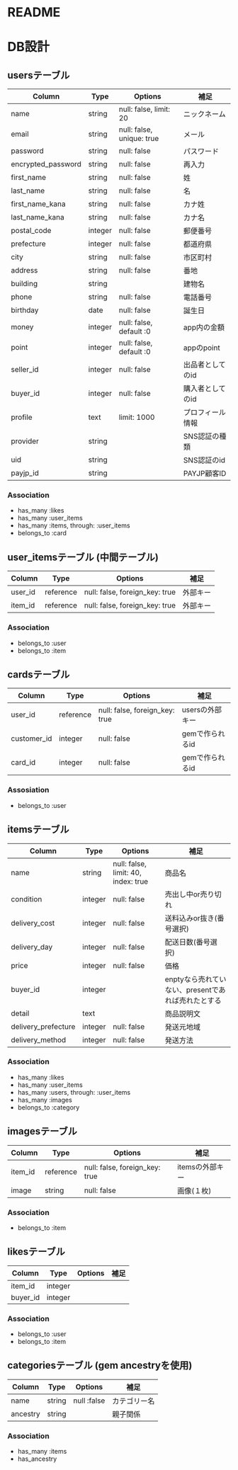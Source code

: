 # README
# DB設計
## usersテーブル
|Column|Type|Options|補足|
|----|------|----|-------|
|name|string|null: false, limit: 20|ニックネーム|
|email|string|null: false, unique: true|メール|
|password|string|null: false|パスワード|
|encrypted_password|string|null: false|再入力|
|first_name|string|null: false|姓|
|last_name|string|null: false|名|
|first_name_kana|string|null: false|カナ姓|
|last_name_kana|string|null: false|カナ名|
|postal_code|integer|null: false|郵便番号|
|prefecture|integer|null: false|都道府県|
|city|string|null: false|市区町村|
|address|string|null: false|番地|
|building|string||建物名|
|phone|string|null: false|電話番号|
|birthday|date|null: false|誕生日|
|money|integer|null: false, default :0|app内の金額|
|point|integer|null: false, default :0|appのpoint|
|seller_id|integer|null: false|出品者としてのid|
|buyer_id|integer|null: false|購入者としてのid|
|profile|text|limit: 1000|プロフィール情報|
|provider|string||SNS認証の種類|
|uid|string||SNS認証のid|
|payjp_id|string||PAYJP顧客ID|

### Association
- has_many :likes
- has_many :user_items
- has_many :items, through: :user_items
- belongs_to :card

## user_itemsテーブル (中間テーブル)

|Column|Type|Options|補足|
|------|----|-------|----|
|user_id|reference|null: false, foreign_key: true|外部キー|
|item_id|reference|null: false, foreign_key: true|外部キー|

### Association
- belongs_to :user
- belongs_to :item

## cardsテーブル
|Column|Type|Options|補足|
|------|----|-------|----|
|user_id|reference|null: false, foreign_key: true|usersの外部キー|
|customer_id|integer|null: false|gemで作られるid|
|card_id|integer|null: false|gemで作られるid|
### Assosiation
- belongs_to :user

## itemsテーブル
|Column|Type|Options|補足|
|------|----|-------|----|
|name|string|null: false, limit: 40, index: true|商品名|
|condition|integer|null: false|売出し中or売り切れ|
|delivery_cost|integer|null: false|送料込みor抜き(番号選択)|
|delivery_day|integer|null: false|配送日数(番号選択)|
|price|integer|null: false|価格|
|buyer_id|integer||enptyなら売れていない、presentであれば売れたとする|
|detail|text||商品説明文|
|delivery_prefecture|integer|null: false|発送元地域|
|delivery_method|integer|null: false|発送方法|
### Association
- has_many :likes
- has_many :user_items
- has_many :users, through: :user_items
- has_many :images
- belongs_to :category

## imagesテーブル
|Column|Type|Options|補足|
|------|----|-------|-----|
|item_id|reference|null: false, foreign_key: true|itemsの外部キー|
|image|string|null: false|画像(１枚)|
### Association
- belongs_to :item

## likesテーブル

|Column|Type|Options|補足|
|------|----|-------|----|
|item_id|integer|||
|buyer_id|integer|||

### Association
- belongs_to :user
- belongs_to :item

## categoriesテーブル (gem ancestryを使用)
|Column|Type|Options|補足|
|------|----|-------|----|
|name|string|null :false|カテゴリー名|
|ancestry|string||親子関係|

### Association
- has_many :items
- has_ancestry
